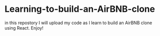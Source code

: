 # Learning-to-build-an-AirBNB-clone

in this repostory I will upload my code as I learn to build an AirBNB clone using React. Enjoy!
